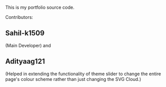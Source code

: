 This is my portfolio source code.

Contributors: 
## Sahil-k1509 
(Main Developer)
and 
## Adityaag121 
(Helped in extending the functionality of theme slider to change the entire page's colour scheme rather than just changing the SVG Cloud.)
